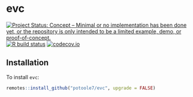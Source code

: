 # evc

<!-- badges: start -->
[![Project Status: Concept – Minimal or no implementation has been done yet, or the repository is only intended to be a limited example, demo, or proof-of-concept.](https://www.repostatus.org/badges/latest/concept.svg)](https://www.repostatus.org/#concept)
[![R build status](https://github.com/potoole7/evc/workflows/R-CMD-check/badge.svg)](https://github.com/potoole7/evc/actions/workflows/R-CMD-check.yaml)
[![codecov.io](https://codecov.io/github/mrc-ide/evc/coverage.svg?branch=main)](https://codecov.io/github/mrc-ide/evc?branch=main)
<!-- badges: end -->

## Installation

To install `evc`:

```r
remotes::install_github("potoole7/evc", upgrade = FALSE)
```
